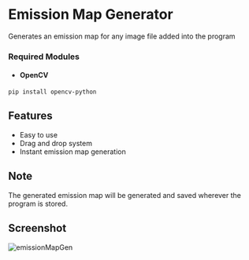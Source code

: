 # Emission Map Generator
Generates an emission map for any image file added into the program

### Required Modules

- #### OpenCV
`pip install opencv-python`

Features
--------

* Easy to use 
* Drag and drop system
* Instant emission map generation

Note
--------
The generated emission map will be generated and saved wherever the program is stored.

Screenshot
--------
![emissionMapGen](/Screenshot/emmap.jpg?raw=true "Emission Map Generator")
